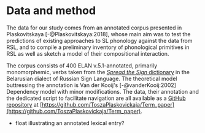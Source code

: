 # Data and method #

The data for our study comes from an annotated corpus presented in Plaskovitskaya [-@Plaskovitskaya:2018], whose main aim was to test the predictions of existing approaches to SL phonology against the data from RSL, and to compile a preliminary inventory of phonological primitives in RSL as well as sketch a model of their compositional interaction.

The corpus consists of  400 ELAN v.5.1-annotated, primarily monomorphemic, verbs taken from the [*Spread the Sign* dictionary](http://www.spreadthesign.com/be/) in the Belarusian dialect of Russian Sign Language. The theoretical model buttressing the annotation is Van der Kooij's [-@vanderKooij:2002] Dependency model with minor modifications. The data, their annotation and the dedicated script to facilitate navigation are all available as a [GitHub repository](https://github.com/ToszaPlaskovickaja/Term_paper) at [https://github.com/ToszaPlaskovickaja/Term_paper](https://github.com/ToszaPlaskovickaja/Term_paper).

* float illustrating an annotated lexical entry?
